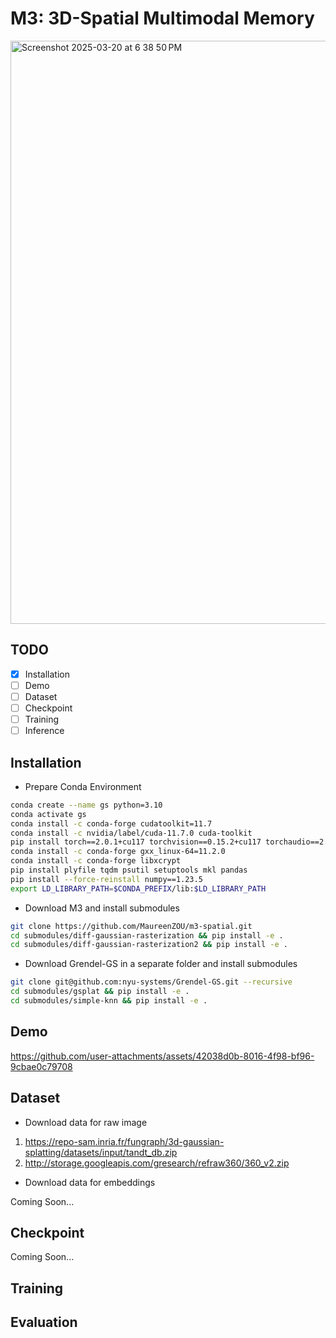 # M3: 3D-Spatial Multimodal Memory
<img width="933" alt="Screenshot 2025-03-20 at 6 38 50 PM" src="https://github.com/user-attachments/assets/92d41b69-eee8-4a3b-8710-492d656078c0" />


## TODO
- [x] Installation
- [ ] Demo
- [ ] Dataset
- [ ] Checkpoint
- [ ] Training
- [ ] Inference

## Installation
* Prepare Conda Environment
```sh
conda create --name gs python=3.10
conda activate gs
conda install -c conda-forge cudatoolkit=11.7
conda install -c nvidia/label/cuda-11.7.0 cuda-toolkit
pip install torch==2.0.1+cu117 torchvision==0.15.2+cu117 torchaudio==2.0.2+cu117 -f https://download.pytorch.org/whl/torch_stable.html
conda install -c conda-forge gxx_linux-64=11.2.0
conda install -c conda-forge libxcrypt
pip install plyfile tqdm psutil setuptools mkl pandas
pip install --force-reinstall numpy==1.23.5
export LD_LIBRARY_PATH=$CONDA_PREFIX/lib:$LD_LIBRARY_PATH
```
* Download M3 and install submodules
```sh
git clone https://github.com/MaureenZOU/m3-spatial.git
cd submodules/diff-gaussian-rasterization && pip install -e .
cd submodules/diff-gaussian-rasterization2 && pip install -e .
```

* Download Grendel-GS in a separate folder and install submodules
```sh
git clone git@github.com:nyu-systems/Grendel-GS.git --recursive
cd submodules/gsplat && pip install -e .
cd submodules/simple-knn && pip install -e .
```

## Demo
https://github.com/user-attachments/assets/42038d0b-8016-4f98-bf96-9cbae0c79708

## Dataset
* Download data for raw image
1. https://repo-sam.inria.fr/fungraph/3d-gaussian-splatting/datasets/input/tandt_db.zip
2. http://storage.googleapis.com/gresearch/refraw360/360_v2.zip

* Download data for embeddings

Coming Soon...

## Checkpoint
Coming Soon...

## Training

## Evaluation
